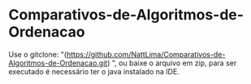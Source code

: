 # Comparativos-de-Algoritmos-de-Ordenacao

Use o gitclone: "(https://github.com/NattLima/Comparativos-de-Algoritmos-de-Ordenacao.git) ", ou baixe o arquivo em zip, para ser executado é necessário ter o java instalado na IDE.
